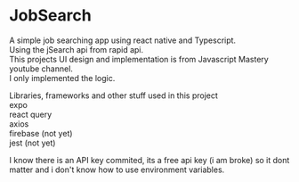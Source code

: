 # JobSearch
A simple job searching app using react native and Typescript.  
Using the jSearch api from rapid api.  
This projects UI design and implementation is from Javascript Mastery youtube channel.  
I only implemented the logic.  

Libraries, frameworks and other stuff used in this project  
expo  
react query  
axios  
firebase (not yet)  
jest (not yet)  

I know there is an API key commited, its a free api key (i am broke) so it dont matter and i don't know how to use environment variables.    
